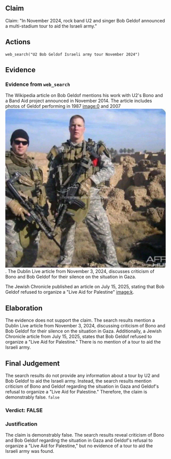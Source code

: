 ## Claim
Claim: "In November 2024, rock band U2 and singer Bob Geldof announced a multi-stadium tour to aid the Israeli army."

## Actions
```
web_search("U2 Bob Geldof Israeli army tour November 2024")
```

## Evidence
### Evidence from `web_search`
The Wikipedia article on Bob Geldof mentions his work with U2's Bono and a Band Aid project announced in November 2014. The article includes photos of Geldof performing in 1987 <image:0> and 2007 ![image 1](media/0.jpg). The Dublin Live article from November 3, 2024, discusses criticism of Bono and Bob Geldof for their silence on the situation in Gaza.

The Jewish Chronicle published an article on July 15, 2025, stating that Bob Geldof refused to organize a "Live Aid for Palestine" <image:k>.


## Elaboration
The evidence does not support the claim. The search results mention a Dublin Live article from November 3, 2024, discussing criticism of Bono and Bob Geldof for their silence on the situation in Gaza. Additionally, a Jewish Chronicle article from July 15, 2025, states that Bob Geldof refused to organize a "Live Aid for Palestine." There is no mention of a tour to aid the Israeli army.


## Final Judgement
The search results do not provide any information about a tour by U2 and Bob Geldof to aid the Israeli army. Instead, the search results mention criticism of Bono and Geldof regarding the situation in Gaza and Geldof's refusal to organize a "Live Aid for Palestine." Therefore, the claim is demonstrably false. `false`


### Verdict: FALSE

### Justification
The claim is demonstrably false. The search results reveal criticism of Bono and Bob Geldof regarding the situation in Gaza and Geldof's refusal to organize a "Live Aid for Palestine," but no evidence of a tour to aid the Israeli army was found.
